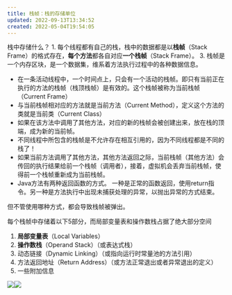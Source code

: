 ```yaml
---
title: 栈帧：栈的存储单位
updated: 2022-09-13T13:34:52
created: 2022-05-04T19:54:05
---
```


栈中存储什么？
1\. 每个线程都有自己的栈，栈中的数据都是以**栈帧**（Stack Frame）的格式存在，**每个方法**都各自对应**一个栈帧**（Stack Frame）。
3\. 栈帧是一个内存区块，是一个数据集，维系着方法执行过程中的各种数据信息。

- 在一条活动线程中，一个时间点上，只会有一个活动的栈帧。即只有当前正在执行的方法的栈帧（栈顶栈帧）是有效的。这个栈帧被称为当前栈帧（Current Frame）
- 与当前栈帧相对应的方法就是当前方法（Current Method），定义这个方法的类就是当前类（Current Class）
- 如果在该方法中调用了其他方法，对应的新的栈帧会被创建出来，放在栈的顶端，成为新的当前帧。
- 不同线程中所包含的栈帧是不允许存在相互引用的，因为不同线程都是不同的栈了！
- 如果当前方法调用了其他方法，其他方法返回之际，当前栈帧（其他方法）会传回的执行结果给前一个栈帧（调用者），接着，虚拟机会丢弃当前栈帧，使得前一个栈帧重新成为当前栈帧。
- Java方法有两种返回函数的方式。
一种是正常的函数返回，使用return指令。另一种是方法执行中出现未捕获处理的异常，以抛出异常的方式结束。

但不管使用哪种方式，都会导致栈帧被弹出。

每个栈帧中存储着以下5部分，而局部变量表和操作数栈占据了绝大部分空间
1.  **局部变量表**（Local Variables）
2.  **操作数栈**（Operand Stack）（或表达式栈）
3.  动态链接（Dynamic Linking）（或指向运行时常量池的方法引用）
4.  方法返回地址（Return Address）（或方法正常退出或者异常退出的定义）
5.  一些附加信息

![](C:\Users\82609\AppData\Local\Temp\Java\pandoc/media/image1.png)![](C:\Users\82609\AppData\Local\Temp\Java\pandoc/media/image2.png)
